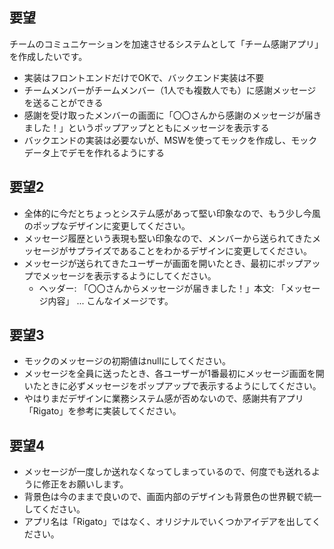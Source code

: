 ## 要望
チームのコミュニケーションを加速させるシステムとして「チーム感謝アプリ」を作成したいです。

- 実装はフロントエンドだけでOKで、バックエンド実装は不要
- チームメンバーがチームメンバー（1人でも複数人でも）に感謝メッセージを送ることができる
- 感謝を受け取ったメンバーの画面に「〇〇さんから感謝のメッセージが届きました！」というポップアップとともにメッセージを表示する
- バックエンドの実装は必要ないが、MSWを使ってモックを作成し、モックデータ上でデモを作れるようにする

## 要望2

- 全体的に今だとちょっとシステム感があって堅い印象なので、もう少し今風のポップなデザインに変更してください。
- メッセージ履歴という表現も堅い印象なので、メンバーから送られてきたメッセージがサプライズであることをわかるデザインに変更してください。
- メッセージが送られてきたユーザーが画面を開いたとき、最初にポップアップでメッセージを表示するようにしてください。
  - ヘッダー: 「〇〇さんからメッセージが届きました！」本文: 「メッセージ内容」 ... こんなイメージです。

## 要望3

- モックのメッセージの初期値はnullにしてください。
- メッセージを全員に送ったとき、各ユーザーが1番最初にメッセージ画面を開いたときに必ずメッセージをポップアップで表示するようにしてください。
- やはりまだデザインに業務システム感が否めないので、感謝共有アプリ「Rigato」を参考に実装してください。

## 要望4

- メッセージが一度しか送れなくなってしまっているので、何度でも送れるように修正をお願いします。
- 背景色は今のままで良いので、画面内部のデザインも背景色の世界観で統一してください。
- アプリ名は「Rigato」ではなく、オリジナルでいくつかアイデアを出してください。
